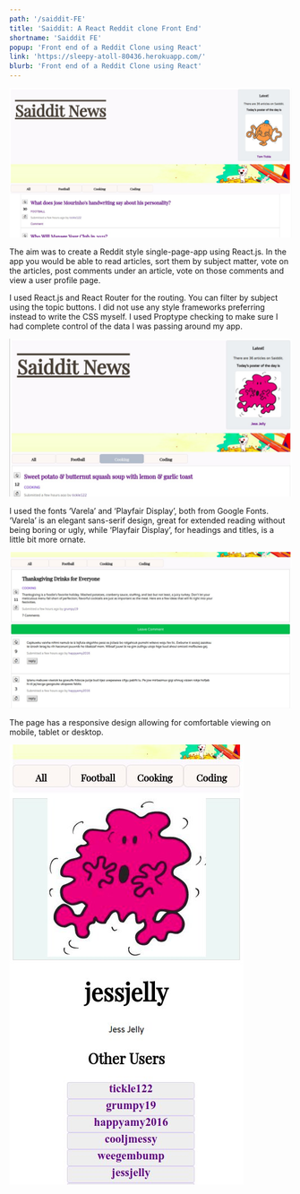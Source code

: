 ```yaml
---
path: '/saiddit-FE'
title: 'Saiddit: A React Reddit clone Front End'
shortname: 'Saiddit FE'
popup: 'Front end of a Reddit Clone using React'
link: 'https://sleepy-atoll-80436.herokuapp.com/'
blurb: 'Front end of a Reddit Clone using React'
---
```


![Front page of Saiddit FE using React](saidditFull.jpg)  

The aim was to create a Reddit style single-page-app using React.js. In the app you would be able to read articles, sort them by subject matter, vote on the articles, post comments under an article, vote on those comments and view a user profile page.  

I used React.js and React Router for the routing. You can filter by subject using the topic buttons. I did not use any style frameworks preferring instead to write the CSS myself. I used Proptype checking to make sure I had complete control of the data I was passing around my app.  

![Another section of the display](saidditFEMid.jpg)  

I used the fonts ‘Varela’ and ‘Playfair Display’, both from Google Fonts. ‘Varela’ is an elegant sans-serif design, great for extended reading without being boring or ugly, while ‘Playfair Display’, for headings and titles, is a little bit more ornate. 

![Comments section of Saiddit front end](saidditFEComments.jpg)  
 
The page has a responsive design allowing for comfortable viewing on mobile, tablet or desktop.  

![Profile page of Saiddit front end, showing responsiveness in action](saidditFESmallProfile.jpg)  